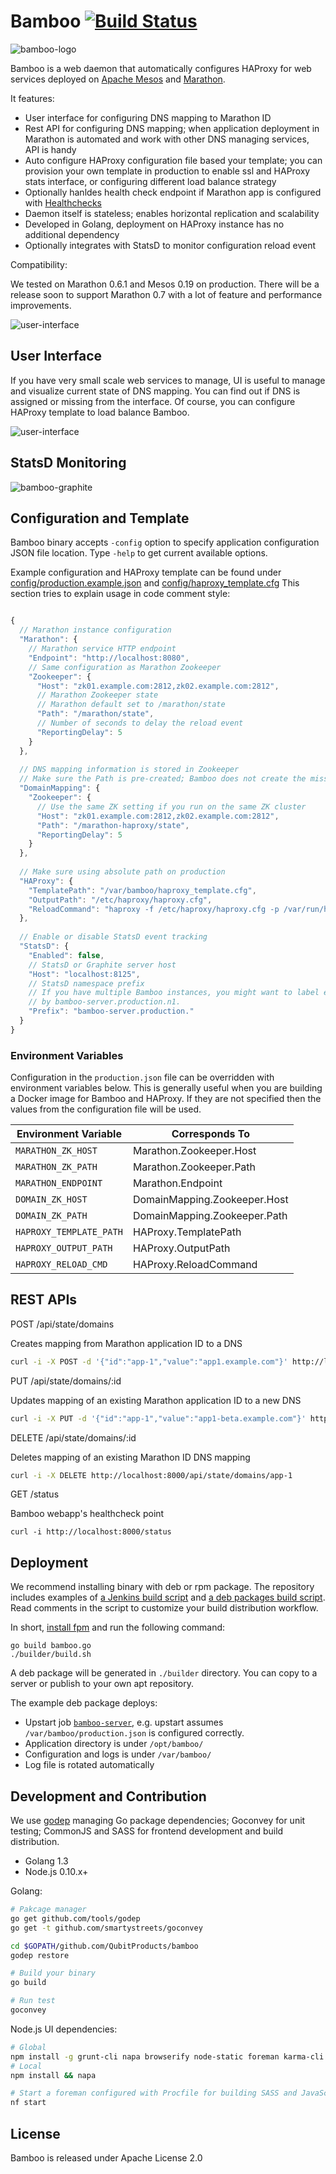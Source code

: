 # Bamboo  [![Build Status](https://travis-ci.org/QubitProducts/bamboo.svg?branch=master)](https://travis-ci.org/QubitProducts/bamboo)

![bamboo-logo](https://cloud.githubusercontent.com/assets/37033/4110258/a8cc58bc-31ef-11e4-87c9-dd20bd2468c2.png)

Bamboo is a web daemon that automatically configures
HAProxy for web services deployed on [Apache Mesos](http://mesos.apache.org) and [Marathon](https://mesosphere.github.io/marathon/).

It features:

* User interface for configuring DNS mapping to Marathon ID
* Rest API for configuring DNS mapping; when application deployment in Marathon is automated and work with other DNS managing services, API is handy
* Auto configure HAProxy configuration file based your template; you can provision your own template in production to enable ssl and HAProxy stats interface, or configuring different load balance strategy
* Optionally hanldes health check endpoint if Marathon app is configured with [Healthchecks](https://mesosphere.github.io/marathon/docs/health-checks.html)
* Daemon itself is stateless; enables horizontal replication and scalability
* Developed in Golang, deployment on HAProxy instance has no additional dependency
* Optionally integrates with StatsD to monitor configuration reload event  


Compatibility:

We tested on Marathon 0.6.1 and Mesos 0.19 on production. There will be a release soon to support Marathon 0.7 with a lot of feature and performance improvements.


![user-interface](https://cloud.githubusercontent.com/assets/37033/4110199/a6226b8e-31ee-11e4-9734-68e0da00767c.png)

## User Interface

If you have very small scale web services to manage, UI is useful to manage and visualize current state of DNS mapping.
You can find out if DNS is assigned or missing from the interface. Of course, you can configure HAProxy template to load balance Bamboo. 

![user-interface](https://cloud.githubusercontent.com/assets/37033/4109769/318f2ad2-31e9-11e4-8f5f-b6a3368412b9.png)

## StatsD Monitoring

![bamboo-graphite](https://cloud.githubusercontent.com/assets/37033/4117219/cef5cea2-328e-11e4-8346-ecc4e4e6046b.png)

## Configuration and Template

Bamboo binary accepts `-config` option to specify application configuration JSON file location. Type `-help` to get current available options.

Example configuration and HAProxy template can be found under [config/production.example.json](config/production.example.json) and  [config/haproxy_template.cfg](config/haproxy_template.cfg)
This section tries to explain usage in code comment style:

```JavaScript

{
  // Marathon instance configuration
  "Marathon": {
    // Marathon service HTTP endpoint
    "Endpoint": "http://localhost:8080",
    // Same configuration as Marathon Zookeeper
    "Zookeeper": {
      "Host": "zk01.example.com:2812,zk02.example.com:2812",
      // Marathon Zookeeper state  
      // Marathon default set to /marathon/state
      "Path": "/marathon/state",
      // Number of seconds to delay the reload event
      "ReportingDelay": 5
    }
  },
   
  // DNS mapping information is stored in Zookeeper
  // Make sure the Path is pre-created; Bamboo does not create the missing Path.
  "DomainMapping": {
    "Zookeeper": {
      // Use the same ZK setting if you run on the same ZK cluster
      "Host": "zk01.example.com:2812,zk02.example.com:2812",
      "Path": "/marathon-haproxy/state",
      "ReportingDelay": 5
    }
  },
  
  // Make sure using absolute path on production
  "HAProxy": {
    "TemplatePath": "/var/bamboo/haproxy_template.cfg",
    "OutputPath": "/etc/haproxy/haproxy.cfg",
    "ReloadCommand": "haproxy -f /etc/haproxy/haproxy.cfg -p /var/run/haproxy.pid -sf $(cat /var/run/haproxy.pid)"
  },
  
  // Enable or disable StatsD event tracking
  "StatsD": {
    "Enabled": false,
    // StatsD or Graphite server host
    "Host": "localhost:8125",
    // StatsD namespace prefix
    // If you have multiple Bamboo instances, you might want to label each node
    // by bamboo-server.production.n1.
    "Prefix": "bamboo-server.production."
  }
}
```

### Environment Variables

Configuration in the `production.json` file can be overridden with environment variables below. This is generally useful when you are building a Docker image for Bamboo and HAProxy. If they are not specified then the values from the configuration file will be used.

Environment Variable | Corresponds To
---------------------|---------------
`MARATHON_ZK_HOST` | Marathon.Zookeeper.Host
`MARATHON_ZK_PATH` | Marathon.Zookeeper.Path
`MARATHON_ENDPOINT` | Marathon.Endpoint
`DOMAIN_ZK_HOST` | DomainMapping.Zookeeper.Host
`DOMAIN_ZK_PATH` | DomainMapping.Zookeeper.Path
`HAPROXY_TEMPLATE_PATH` | HAProxy.TemplatePath
`HAPROXY_OUTPUT_PATH` | HAProxy.OutputPath
`HAPROXY_RELOAD_CMD` | HAProxy.ReloadCommand


## REST APIs

POST /api/state/domains

Creates mapping from Marathon application ID to a DNS

```bash
curl -i -X POST -d '{"id":"app-1","value":"app1.example.com"}' http://localhost:8000/api/state/domains
```


PUT /api/state/domains/:id

Updates mapping of an existing Marathon application ID to a new DNS

```bash
curl -i -X PUT -d '{"id":"app-1","value":"app1-beta.example.com"}' http://localhost:8000/api/state/domains/app-1
```


DELETE /api/state/domains/:id

Deletes mapping of an existing Marathon ID DNS mapping

```bash
curl -i -X DELETE http://localhost:8000/api/state/domains/app-1
```

GET /status

Bamboo webapp's healthcheck point

```
curl -i http://localhost:8000/status
```


## Deployment

We recommend installing binary with deb or rpm package. 
The repository includes examples of [a Jenkins build script](https://github.com/QubitProducts/bamboo/blob/master/builder/ci-jenkins.sh)
and [a deb packages build script](https://github.com/QubitProducts/bamboo/blob/master/builder/build.sh).
Read comments in the script to customize your build distribution workflow.

In short, [install fpm](https://github.com/jordansissel/fpm) and run the following command:

```
go build bamboo.go
./builder/build.sh
```

A deb package will be generated in `./builder` directory. You can copy to a server or publish to your own apt repository.

The example deb package deploys:

* Upstart job [`bamboo-server`](https://github.com/QubitProducts/bamboo/blob/master/builder/bamboo-server), e.g. upstart assumes `/var/bamboo/production.json` is configured correctly.
* Application directory is under `/opt/bamboo/`
* Configuration and logs is under `/var/bamboo/`
* Log file is rotated automatically

## Development and Contribution

We use [godep](https://github.com/tools/godep) managing Go package dependencies; Goconvey for unit testing; CommonJS and SASS for frontend development and build distribution.
 
* Golang 1.3
* Node.js 0.10.x+

Golang:

```bash
# Pakcage manager
go get github.com/tools/godep
go get -t github.com/smartystreets/goconvey

cd $GOPATH/github.com/QubitProducts/bamboo
godep restore

# Build your binary
go build

# Run test
goconvey
```

Node.js UI dependencies:

```bash
# Global 
npm install -g grunt-cli napa browserify node-static foreman karma-cli
# Local
npm install && napa

# Start a foreman configured with Procfile for building SASS and JavaScript 
nf start
```



## License

Bamboo is released under Apache License 2.0
